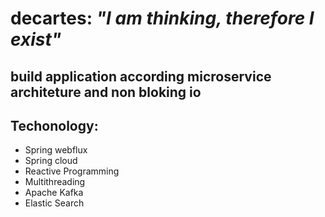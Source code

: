 # decartes: _"I am thinking, therefore I exist"_
## build application according microservice architeture and non bloking io
## Techonology:
- Spring webflux
- Spring cloud
- Reactive Programming
- Multithreading
- Apache Kafka
- Elastic Search
